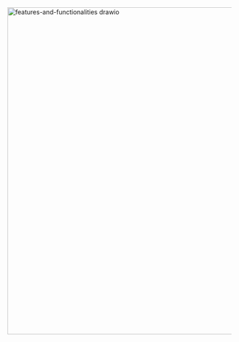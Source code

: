 
<img width="645" height="736" alt="features-and-functionalities drawio" src="https://github.com/user-attachments/assets/c29c9fc5-f57c-4e5b-8e7f-c1f64ae038fc" />
